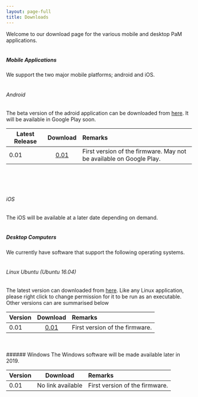 ```yaml
---
layout: page-full
title: Downloads
---
```

Welcome to our download page for the various mobile and desktop PaM applications.
<br/>
<br/>
##### Mobile Applications
We support the two major mobile platforms; android and iOS. 
<br/>
<br/>
###### Android
The beta version of the adroid application can be downloaded from [here](https://drive.google.com/open?id=1xOUCo92LrysmVIF86Wdv-sJvJLurN9aQ "Android build"). It will be available in Google Play soon. 


| Latest Release        | Download     | Remarks  |
| ------------- |:-------------:| :-----|
| 0.01      | [0.01](https://drive.google.com/open?id=1xOUCo92LrysmVIF86Wdv-sJvJLurN9aQ "v0.01") | First version of the firmware. May not be available on Google Play. |


<br/>
<br/>
<br/>

###### iOS
The iOS will be available at a later date depending on demand.
<br/>
<br/>

##### Desktop Computers
We currently have software that support the following operating systems.
<br/>
<br/>
###### Linux Ubuntu (Ubuntu 16.04)
The latest version can downloaded from [here](https://drive.google.com/open?id=1vpniW7QnDxlmvMGLz3WOuGoGWkc5DDjp "Linux build"). Like any Linux application, please right click to change permission for it to be run as an executable. Other versions can are summarised below

| Version        | Download     | Remarks  |
| ------------- |:-------------:| :-----|
| 0.01      | [0.01](https://drive.google.com/open?id=1vpniW7QnDxlmvMGLz3WOuGoGWkc5DDjp "v0.01") | First version of the firmware. |

<br/>
<br/>
###### Windows
The Windows software will be made available later in 2019.


| Version        | Download     | Remarks  |
| ------------- |:-------------:| :-----|
| 0.01      | No link available | First version of the firmware. |
